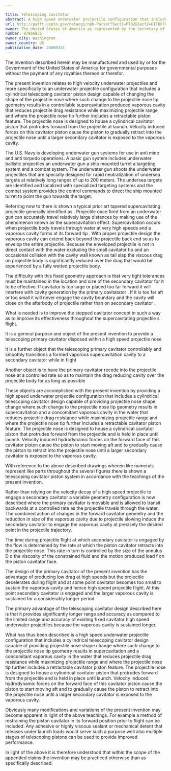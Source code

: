 ```yaml
---

title: Telescoping cavitator
abstract: A high speed underwater projectile configuration that includes a cylindrical telescoping cavitator design capable of providing projectile nose shape change where such change to the projectile nose tip geometry results in supercavitation and a concomitant vaporous cavity in the water that reduces projectile drag resistance while maximizing projectile range and where the projectile nose tip further includes a retractable cavitator piston feature. The projectile nose is designed to house a cylindrical cavitator piston that protrudes forward from the projectile and is held in place until launch. Velocity induced hydrodynamic forces on the forward face of this cavitator piston cause the piston to start moving aft and to gradually cause the piston to retract into the projectile nose, until a larger, secondary cavitator is exposed to the vaporous cavity.
url: http://patft.uspto.gov/netacgi/nph-Parser?Sect1=PTO2&Sect2=HITOFF&p=1&u=%2Fnetahtml%2FPTO%2Fsearch-adv.htm&r=1&f=G&l=50&d=PALL&S1=07966936&OS=07966936&RS=07966936
owner: The United States of America as represented by the Secretary of the Navy
number: 07966936
owner_city: Washington
owner_country: US
publication_date: 20090313
---
```

The invention described herein may be manufactured and used by or for the Government of the United States of America for governmental purposes without the payment of any royalties thereon or therefor.

The present invention relates to high velocity underwater projectiles and more specifically to an underwater projectile configuration that includes a cylindrical telescoping cavitator piston design capable of changing the shape of the projectile nose where such change to the projectile nose tip geometry results in a controllable supercavitation produced vaporous cavity that reduces projectile drag resistance while maximizing projectile range and where the projectile nose tip further includes a retractable piston feature. The projectile nose is designed to house a cylindrical cavitator piston that protrudes forward from the projectile at launch. Velocity induced forces on this cavitator piston cause the piston to gradually retract into the projectile nose until a larger secondary cavitator is exposed to the vaporous cavity.

The U.S. Navy is developing underwater gun systems for use in anti mine and anti torpedo operations. A basic gun system includes underwater ballistic projectiles an underwater gun a ship mounted turret a targeting system and a combat system. The underwater gun shoots the underwater projectiles that are specially designed for rapid neutralization of undersea targets at relatively long ranges of up to 200 meters. The undersea targets are identified and localized with specialized targeting systems and the combat system provides the control commands to direct the ship mounted turret to point the gun towards the target.

Referring now to there is shown a typical prior art tapered supercavitating projectile generally identified as . Projectile once fired from an underwater gun can accurately travel relatively large distances by making use of the phenomenon known as the supercavitation effect. Supercavitation occurs when projectile body travels through water at very high speeds and a vaporous cavity forms at its forward tip . With proper projectile design the vaporous cavity can extend back beyond the projectile back end so as to envelop the entire projectile. Because the enveloped projectile is not in direct contact with the water excluding the small cavitator tip and an occasional collision with the cavity wall known as tail slap the viscous drag on projectile body is significantly reduced over the drag that would be experienced by a fully wetted projectile body.

The difficulty with this fixed geometry approach is that very tight tolerances must be maintained in the location and size of the secondary cavitator for it to be effective. If cavitator is too large or placed too far forward it will interfere with cavity generation by the primary cavitatator . If it is too far aft or too small it will never engage the cavity boundary and the cavity will close on the afterbody of projectile rather than on secondary cavitator .

What is needed is to improve the stepped cavitator concept in such a way as to improve its effectiveness throughout the supercavitating projectile s flight.

It is a general purpose and object of the present invention to provide a telescoping primary cavitator disposed within a high speed projectile nose 

It is a further object that the telescoping primary cavitator controllably and smoothly transitions a formed vaporous supercavitation cavity to a secondary cavitator while in flight 

Another object is to have the primary cavitator recede into the projectile nose at a controlled rate so as to maintain the drag reducing cavity over the projectile body for as long as possible 

These objects are accomplished with the present invention by providing a high speed underwater projectile configuration that includes a cylindrical telescoping cavitator design capable of providing projectile nose shape change where such change to the projectile nose tip geometry results in supercavitation and a concomitant vaporous cavity in the water that reduces projectile drag resistance while maximizing projectile range and where the projectile nose tip further includes a retractable cavitator piston feature. The projectile nose is designed to house a cylindrical cavitator piston that protrudes forward from the projectile and is held in place until launch. Velocity induced hydrodynamic forces on the forward face of this cavitator piston cause the piston to start moving aft and to gradually cause the piston to retract into the projectile nose until a larger secondary cavitator is exposed to the vaporous cavity.

With reference to the above described drawings wherein like numerals represent like parts throughout the several figures there is shown a telescoping cavitator piston system in accordance with the teachings of the present invention.

Rather than relying on the velocity decay of a high speed projectile to engage a secondary cavitator a variable geometry configuration is now described where the primary cavitator is movable and is allowed to transit backwards at a controlled rate as the projectile travels through the water. The combined action of changes in the forward cavitator geometry and the reduction in size of the vaporous cavity due to projectile slowing induce the secondary cavitator to engage the vaporous cavity at precisely the desired point in the projectile trajectory.

The time during projectile flight at which secondary cavitator is engaged by the flow is determined by the rate at which the piston cavitator retracts into the projectile nose. This rate in turn is controlled by the size of the annulus D d the viscosity of the constrained fluid and the motion produced load f on the piston cavitator face.

The design of the primary cavitator of the present invention has the advantage of producing low drag at high speeds but the projectile decelerates during flight and at some point cavitator becomes too small to sustain the vaporous cavity and hence high speed projectile flight. At this point secondary cavitator is engaged and the larger vaporous cavity is sustained for a considerably longer period.

The primary advantage of the telescoping cavitator design described here is that it provides significantly longer range and accuracy as compared to the limited range and accuracy of existing fixed cavitator high speed underwater projectiles because the vaporous cavity is sustained longer.

What has thus been described is a high speed underwater projectile configuration that includes a cylindrical telescoping cavitator design capable of providing projectile nose shape change where such change to the projectile nose tip geometry results in supercavitation and a concomitant vaporous cavity in the water that reduces projectile drag resistance while maximizing projectile range and where the projectile nose tip further includes a retractable cavitator piston feature. The projectile nose is designed to house a cylindrical cavitator piston that protrudes forward from the projectile and is held in place until launch. Velocity induced hydrodynamic forces on the forward face of this cavitator piston cause the piston to start moving aft and to gradually cause the piston to retract into the projectile nose until a larger secondary cavitator is exposed to the vaporous cavity.

Obviously many modifications and variations of the present invention may become apparent in light of the above teachings. For example a method of restraining the piston cavitator in its forward position prior to flight can be included. Any adhesive or highly viscous sealant or mechanical detent that releases under launch loads would serve such a purpose well also multiple stages of telescoping pistons can be used to provide improved performance.

In light of the above it is therefore understood that within the scope of the appended claims the invention may be practiced otherwise than as specifically described.


